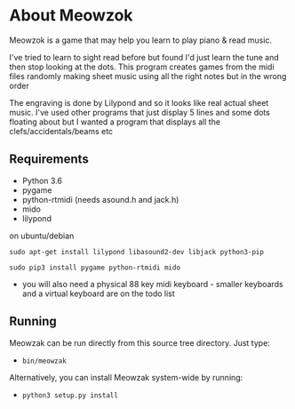 About Meowzok
==========

Meowzok is a game that may help you learn to play piano & read music. 

I've tried to learn to sight read before but found I'd just learn the tune
and then stop looking at the dots. This program creates games from the 
midi files randomly making sheet music using all the right notes but in 
the wrong order

The engraving is done by Lilypond and so it looks like real actual sheet music. 
I've used other programs that just display 5 lines and some dots floating about
but I wanted a program that displays all the clefs/accidentals/beams etc

Requirements
------------

* Python 3.6
* pygame
* python-rtmidi  (needs asound.h and jack.h)
* mido 
* lilypond

on ubuntu/debian

    sudo apt-get install lilypond libasound2-dev libjack python3-pip

    sudo pip3 install pygame python-rtmidi mido

* you will also need a physical 88 key midi keyboard - smaller keyboards and a virtual keyboard are on the todo list

Running
-------

Meowzak can be run directly from this source tree directory. Just type:

 * `bin/meowzak`

Alternatively, you can install Meowzak system-wide by running:

 * `python3 setup.py install`


